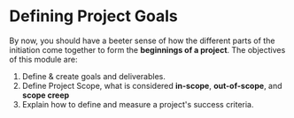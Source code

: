 # Defining Project Goals

By now, you should have a beeter sense of how the different parts of the initiation come together to form the **beginnings of a project**.
The objectives of this module are:

1. Define & create goals and deliverables.
2. Define Project Scope, what is considered **in-scope**, **out-of-scope**, and **scope creep**
3. Explain how to define and measure a project's success criteria.

